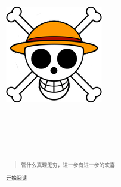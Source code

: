 ![logo](./img/logo.png)

<h1 align="center"></h1>
<div style="height:100px">
</div>





> 管什么真理无穷，进一步有进一步的欢喜

[开始阅读](/README.md)
